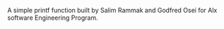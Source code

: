 A simple printf function built by Salim Rammak and Godfred Osei for Alx software Engineering Program.
